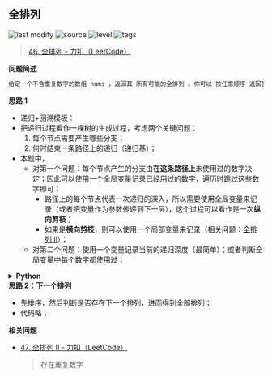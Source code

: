 ## 全排列
<!--START_SECTION:badge-->

![last modify](https://img.shields.io/static/v1?label=last%20modify&message=2022-10-14%2014%3A59%3A33&color=yellowgreen&style=flat-square)
![source](https://img.shields.io/static/v1?label=source&message=LeetCode&color=green&style=flat-square)
![level](https://img.shields.io/static/v1?label=level&message=%E4%B8%AD%E7%AD%89&color=yellow&style=flat-square)
![tags](https://img.shields.io/static/v1?label=tags&message=%E9%80%92%E5%BD%92%2C%20LeetCode%20Hot%20100&color=orange&style=flat-square)

<!--END_SECTION:badge-->
<!--info
tags: [递归+回溯, lc100]
source: LeetCode
level: 中等
number: '0046'
name: 全排列
companies: []
-->

> [46. 全排列 - 力扣（LeetCode）](https://leetcode.cn/problems/permutations/?favorite=2cktkvj)

<summary><b>问题简述</b></summary>

```txt
给定一个不含重复数字的数组 nums ，返回其 所有可能的全排列 。你可以 按任意顺序 返回答案。
```

<!-- 
<details><summary><b>详细描述</b></summary>

```txt
```

</details>
-->

<!-- <div align="center"><img src="../../../_assets/xxx.png" height="300" /></div> -->

<summary><b>思路 1</b></summary>

- 递归+回溯模板：
- 把递归过程看作一棵树的生成过程，考虑两个关键问题：
  1. 每个节点需要产生哪些分支；
  2. 何时结束一条路径上的递归（递归基）；
- 本题中，
  - 对第一个问题：每个节点产生的分支由**在这条路径上**未使用过的数字决定；因此可以使用一个全局变量记录已经用过的数字，遍历时跳过这些数字即可；
    - 路径上的每个节点代表一次递归的深入，所以需要使用全局变量来记录（或者把变量作为参数传递到下一层），这个过程可以看作是一次**纵向剪枝**；
    - 如果是**横向剪枝**，则可以使用一个局部变量来记录（相关问题：[全排列 II](https://leetcode.cn/problems/permutations-ii/)）；
  - 对第二个问题：使用一个变量记录当前的递归深度（最简单）；或者判断全局变量中每个数字都使用过；

<details><summary><b>Python</b></summary>

```python
class Solution:
    def permute(self, nums: List[int]) -> List[List[int]]:

        ret = []
        used = [0] * len(nums)  # 记录各位置的使用情况
        nums_len = len(nums)

        def dfs(deep, tmp):  # deep: 递归深度
            if deep == nums_len:  # len(tmp) == nums_len 也可以，省一个变量
                ret.append(tmp[:])
                return

            for i in range(nums_len):
                if used[i]: continue
                
                used[i] = 1
                tmp.append(nums[i])
                dfs(deep + 1, tmp)
                tmp.pop()
                used[i] = 0
            
        dfs(0, [])
        return ret
```

</details>

<summary><b>思路 2：下一个排列</b></summary>

- 先排序，然后判断是否存在下一个排列，进而得到全部排列；
- 代码略；

<summary><b>相关问题</b></summary>

- [47. 全排列 II - 力扣（LeetCode）](https://leetcode.cn/problems/permutations-ii/)
    > 存在重复数字
